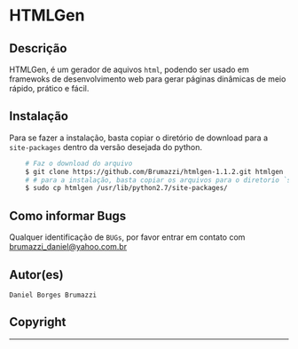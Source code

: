 # HTMLGen

## Descrição

HTMLGen, é um gerador de aquivos `html`, podendo ser usado em framewoks de desenvolvimento web para gerar páginas dinâmicas de meio rápido, prático e fácil.

## Instalação

Para se fazer a instalação, basta copiar o diretório de download para a `site-packages` dentro da versão desejada do python.

```bash
	# Faz o download do arquivo
	$ git clone https://github.com/Brumazzi/htmlgen-1.1.2.git htmlgen
	# # para a instalação, basta copiar os arquivos para o diretorio `site-packages`
	$ sudo cp htmlgen /usr/lib/python2.7/site-packages/
```


## Como informar Bugs

Qualquer identificação de `BUGs`, por favor entrar em contato com brumazzi_daniel@yahoo.com.br

## Autor(es)

`Daniel Borges Brumazzi`

## Copyright

-------------
